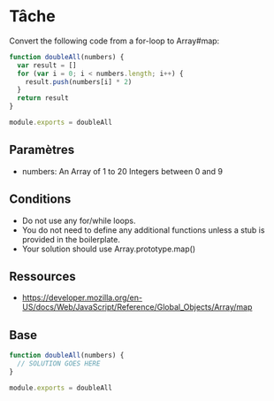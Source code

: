 # Tâche

Convert the following code from a for-loop to Array#map:

```js
function doubleAll(numbers) {
  var result = []
  for (var i = 0; i < numbers.length; i++) {
    result.push(numbers[i] * 2)
  }
  return result
}

module.exports = doubleAll
```

## Paramètres

* numbers: An Array of 1 to 20 Integers between 0 and 9

## Conditions

* Do not use any for/while loops.
* You do not need to define any additional functions
 unless a stub is provided in the boilerplate.
* Your solution should use Array.prototype.map()

## Ressources

* https://developer.mozilla.org/en-US/docs/Web/JavaScript/Reference/Global_Objects/Array/map

## Base

```js
function doubleAll(numbers) {
  // SOLUTION GOES HERE
}

module.exports = doubleAll
```
